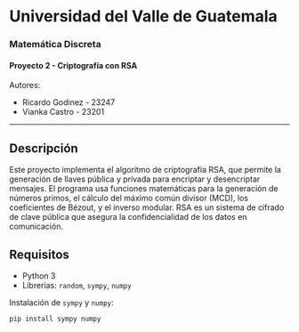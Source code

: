 # Universidad del Valle de Guatemala
### Matemática Discreta  
#### Proyecto 2 - Criptografía con RSA

Autores:  
- Ricardo Godinez - 23247  
- Vianka Castro - 23201  

---

## Descripción

Este proyecto implementa el algoritmo de criptografía RSA, que permite la generación de llaves pública y privada para encriptar y desencriptar mensajes. El programa usa funciones matemáticas para la generación de números primos, el cálculo del máximo común divisor (MCD), los coeficientes de Bézout, y el inverso modular. RSA es un sistema de cifrado de clave pública que asegura la confidencialidad de los datos en comunicación.

## Requisitos

- Python 3
- Librerías: `random`, `sympy`, `numpy`

Instalación de `sympy` y `numpy`:
```bash
pip install sympy numpy
